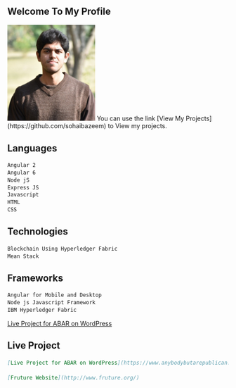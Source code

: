 ## Welcome To My Profile
<img src="https://github.com/sohaibazeem/SohaibAzeem/blob/master/images/SquarePic_20190407_23530027%20(1).jpg" width=200>
You can use the link [View My Projects](https://github.com/sohaibazeem) to View my projects.

## Languages
```markdown
Angular 2 
Angular 6
Node jS
Express JS
Javascript
HTML
CSS
```

## Technologies
```markdown
Blockchain Using Hyperledger Fabric
Mean Stack
```

## Frameworks
```markdown
Angular for Mobile and Desktop
Node js Javascript Framework
IBM Hyperledger Fabric
```
[Live Project for ABAR on WordPress](https://www.anybodybutarepublican.com/)
## Live Project
```markdown
[Live Project for ABAR on WordPress](https://www.anybodybutarepublican.com/)

[Fruture Website](http://www.fruture.org/)
```

